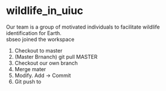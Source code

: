 # wildlife_in_uiuc
Our team is a group of motivated individuals to facilitate wildlife identification for Earth. <br />
sbseo joined the workspace

1) Checkout to master <br />
2) (Master Brnanch) git pull MASTER <br />
2) Checkout our own branch
4) Merge mater
5) Modify. Add -> Commit
6) Git push to 
